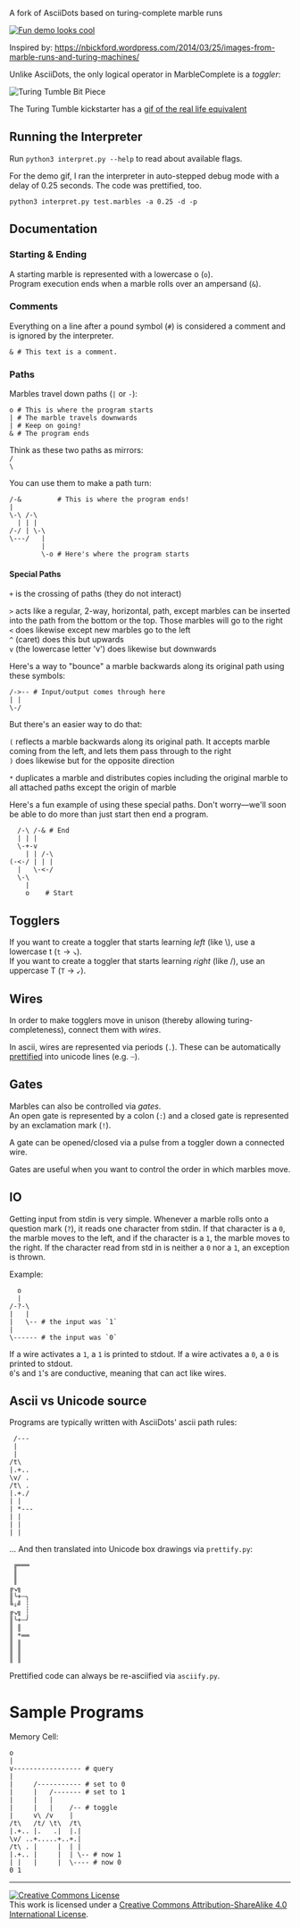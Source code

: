 A fork of AsciiDots based on turing-complete marble runs

<a class="anchor" name="demo-gif"></a>
[![Fun demo looks cool](https://raw.githubusercontent.com/aaronduino/marble-complete/master/demo.gif)](https://aaronduino.github.io/marble-complete/demo?code=%0A%20%20%20%20o%0A%20%20%20%20%7C%0A%2F---v---%5C%0A%7C%20%20%20%7C%20%20%20%7C%0A%3A.%2F-t-%5C%20%7C%0A%7C.%2B..%20%7C%20%7C%0A%7C%20%7C%20%20%20%7C%20%7C%0A%5E-t%20%20%20t-%2F%0A%7C%20.....%0Ao%0A)

Inspired by:
https://nbickford.wordpress.com/2014/03/25/images-from-marble-runs-and-turing-machines/

Unlike AsciiDots, the only logical operator in MarbleComplete is a _toggler_:

![Turing Tumble Bit Piece](https://raw.githubusercontent.com/aaronduino/marble-complete/master/toggler.gif)

The Turing Tumble kickstarter has a [gif of the real life equivalent](https://ksr-ugc.imgix.net/assets/016/325/165/19cae5d12c1d7fbeb07222b17ac63909_original.gif?w=680&fit=max&v=1492659230&auto=format&gif-q=50&q=92&s=d6d2f74ec54534198f285ee2f0672606)

## Running the Interpreter

Run `python3 interpret.py --help` to read about available flags.

For the demo gif, I ran the interpreter in auto-stepped debug mode with a delay of 0.25 seconds. The code was prettified, too.

```
python3 interpret.py test.marbles -a 0.25 -d -p
```

## Documentation

### Starting & Ending
A starting marble is represented with a lowercase o (`o`).  
Program execution ends when a marble rolls over an ampersand (`&`).

### Comments
Everything on a line after a pound symbol (`#`) is considered a comment and is ignored by the interpreter.

```
& # This text is a comment.
```

### Paths
Marbles travel down paths (`|` or `-`):

```
o # This is where the program starts
| # The marble travels downwards
| # Keep on going!
& # The program ends
```

Think as these two paths as mirrors:  
`/`  
`\`  

You can use them to make a path turn:

```
/-&         # This is where the program ends!
|
\-\ /-\
  | | |
/-/ | \-\
\---/   |
        |
        \-o # Here's where the program starts
```

#### Special Paths
`+` is the crossing of paths (they do not interact)

`>` acts like a regular, 2-way, horizontal, path, except marbles can be inserted into the path from the bottom or the top. Those marbles will go to the right<br>
`<` does likewise except new marbles go to the left<br>
`^` (caret) does this but upwards<br>
`v` (the lowercase letter 'v') does likewise but downwards

Here's a way to "bounce" a marble backwards along its original path using these symbols:

```
/->-- # Input/output comes through here
| |
\-/
```

But there's an easier way to do that:

`(` reflects a marble backwards along its original path. It accepts marble coming from the left, and lets them pass through to the right<br>
`)` does likewise but for the opposite direction

`*` duplicates a marble and distributes copies including the original marble to all attached paths except the origin of marble

Here's a fun example of using these special paths. Don't worry—we'll soon be able to do more than just start then end a program.

```
  /-\ /-& # End
  | | |
  \-+-v
    | | /-\
(-<-/ | | |
  |   \-<-/
  \-\
    |
    o    # Start
```

## Togglers

If you want to create a toggler that starts learning _left_ (like \\), use a lowercase t (`t` -> `↘`).  
If you want to create a toggler that starts learning _right_ (like /), use an uppercase T (`T` -> `↙`).

## Wires

In order to make togglers move in unison (thereby allowing turing-completeness), connect them with _wires_.

In ascii, wires are represented via periods (`.`). These can be automatically [prettified](#ascii-vs-unicode-source) into unicode lines (e.g. `┄`).

## Gates
Marbles can also be controlled via _gates_.  
An open gate is represented by a colon (`:`) and a closed gate is represented by an exclamation mark (`!`).

A gate can be opened/closed via a pulse from a toggler down a connected wire.

Gates are useful when you want to control the order in which marbles move.

## IO
Getting input from stdin is very simple. Whenever a marble rolls onto a question mark (`?`), it reads one character from stdin. If that character is a `0`, the marble moves to the left, and if the character is a `1`, the marble  moves to the right. If the character read from std in is neither a `0` nor a `1`, an exception is thrown.

Example:

```
  o
  |
/-?-\
|   |
|   \-- # the input was `1`
|
\------ # the input was `0`
```

If a wire activates a `1`, a `1` is printed to stdout. If a wire activates a `0`, a `0` is printed to stdout.  
`0`'s and `1`'s are conductive, meaning that can act like wires.

## Ascii vs Unicode source
Programs are typically written with AsciiDots' ascii path rules:

```
 /---
 |
 |
/t\
|.+..
\v/ .
/t\ .
|.+./
| |
| *---
| |
| |
| |
```

... And then translated into Unicode box drawings via `prettify.py`:

```
 ╔═══
 ║    
 ║    
╔↘╗   
║╰+┄╮
╚⇓╝ ┆
╔↘╗ ┆
║╰+┄╯
║ ║   
║ *══
║ ║   
║ ║   
║ ║
```

Prettified code can always be re-asciified via `asciify.py`.

# Sample Programs

Memory Cell:

```
o
|
v----------------- # query
|
|     /----------- # set to 0
|     |   /------- # set to 1
|     |   |
|     |   |    /-- # toggle
|     v\ /v    |
/t\   /t/ \t\  /t\
|.+.. |.   .|  |.|
\v/ ..+.....+..+.|
/t\ . |     |  | |
|.+.. |     |  | \-- # now 1
| |   |     |  \---- # now 0
0 1
```

---

<a rel="license" href="http://creativecommons.org/licenses/by-sa/4.0/"><img alt="Creative Commons License" style="border-width:0" src="https://i.creativecommons.org/l/by-sa/4.0/88x31.png" /></a><br />This work is licensed under a <a rel="license" href="http://creativecommons.org/licenses/by-sa/4.0/">Creative Commons Attribution-ShareAlike 4.0 International License</a>.
